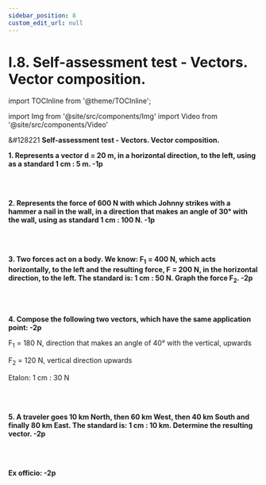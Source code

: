 ```yaml
---
sidebar_position: 8
custom_edit_url: null
---
```


# I.8. Self-assessment test - Vectors. Vector composition.


import TOCInline from '@theme/TOCInline';

<TOCInline toc={toc} />



import Img from '@site/src/components/Img'
import Video from '@site/src/components/Video'





<div class="alert alert--warning" role="alert">

&#128221 **Self-assessment test - Vectors. Vector composition.**


**1. Represents a vector d = 20 m, in a horizontal direction, to the left, using as a standard 1 cm : 5 m. -1p**

<br></br>


**2. Represents the force of 600 N with which Johnny strikes with a hammer a nail in the wall, in a direction that makes an angle of 30° with the wall, using as standard 1 cm : 100 N. -1p**


<br></br>

**3. Two forces act on a body. We know: F<sub>1</sub> = 400 N, which acts horizontally, to the left and the resulting force, F = 200 N, in the horizontal direction, to the left. The standard is: 1 cm : 50 N. Graph the force F<sub>2</sub>. -2p**


<br></br>

**4. Compose the following two vectors, which have the same application point: -2p**

F<sub>1</sub> = 180 N, direction that makes an angle of 40° with the vertical, upwards

F<sub>2</sub> = 120 N, vertical direction upwards

Etalon:
1 cm : 30 N

<br></br>



**5. A traveler goes 10 km North, then 60 km West, then 40 km South and finally 80 km East. The standard is:  1 cm : 10 km. Determine the resulting vector. -2p**

<br></br>


**Ex officio: -2p**






</div>




